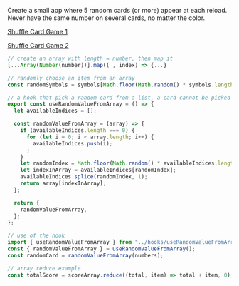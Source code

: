 Create a small app where 5 random cards (or more) appear at each reload. Never have the same number on several cards, no matter the color.

[Shuffle Card Game 1](https://blog.devgenius.io/react-js-tutorial-how-to-implement-a-shuffle-card-game-from-scratch-c994277d38b3)

[Shuffle Card Game 2](https://blog.devgenius.io/react-js-tutorial-how-to-implement-a-shuffle-card-game-from-scratch-part2-198dc972023c)

```js
// create an array with length = number, then map it
[...Array(Number(number))].map((_, index) => {...}

// randomly choose an item from an array
const randomSymbols = symbols[Math.floor(Math.random() * symbols.length)];

// a hook that pick a random card from a list, a card cannot be picked twice
export const useRandomValueFromArray = () => {
  let availableIndices = [];

  const randomValueFromArray = (array) => {
    if (availableIndices.length === 0) {
      for (let i = 0; i < array.length; i++) {
        availableIndices.push(i);
      }
    }
    let randomIndex = Math.floor(Math.random() * availableIndices.length);
    let indexInArray = availableIndices[randomIndex];
    availableIndices.splice(randomIndex, 1);
    return array[indexInArray];
  };

  return {
    randomValueFromArray,
  };
};

// use of the hook
import { useRandomValueFromArray } from "../hooks/useRandomValueFromArray";
const { randomValueFromArray } = useRandomValueFromArray();
const randomCard = randomValueFromArray(numbers);

// array reduce example
const totalScore = scoreArray.reduce((total, item) => total + item, 0);
```
